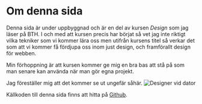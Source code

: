 Om denna sida
=====================

Denna sida är under uppbyggnad och är en del av kursen *Design* som jag läser på BTH. I och med att kursen precis har börjat så vet jag inte riktigt vilka tekniker som vi kommer lära oss men utifrån kursens titel så verkar det som att vi kommer få fördjupa oss inom just design, och framförallt design för webben.

Min förhoppning är att kursen kommer ge mig en bra bas att stå på som man senare kan använda när man gör egna projekt.

Jag föreställer mig att det kommer se ut ungefär såhär.
![Designer vid dator](https://image.freepik.com/free-vector/designer-working-on-his-computer_23-2147528616.jpg)

Källkoden till denna sida finns att hitta på [Github](https://github.com/Barelydead/anax-flat).
